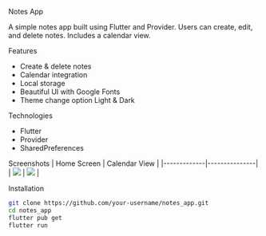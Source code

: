  Notes App

A simple notes app built using Flutter and Provider. Users can create, edit, and delete notes. Includes a calendar view.

 Features
- Create & delete notes
- Calendar integration
- Local storage
- Beautiful UI with Google Fonts
- Theme change option Light & Dark

 Technologies
- Flutter
- Provider
- SharedPreferences

 Screenshots
| Home Screen | Calendar View |
|-------------|---------------|
| ![](![homepage](https://github.com/user-attachments/assets/bb9185bc-7c0e-4489-8c18-21b8fc11e178)
) | ![](![calanderpage](https://github.com/user-attachments/assets/ed3be293-a414-4c4f-9695-d14c86ad1c5b)
) |

 Installation
```bash
git clone https://github.com/your-username/notes_app.git
cd notes_app
flutter pub get
flutter run


